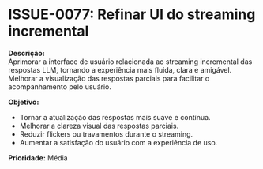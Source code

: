 # ISSUE-0077: Refinar UI do streaming incremental

**Descrição:**  
Aprimorar a interface de usuário relacionada ao streaming incremental das respostas LLM, tornando a experiência mais fluida, clara e amigável. Melhorar a visualização das respostas parciais para facilitar o acompanhamento pelo usuário.

**Objetivo:**  
- Tornar a atualização das respostas mais suave e contínua.  
- Melhorar a clareza visual das respostas parciais.  
- Reduzir flickers ou travamentos durante o streaming.  
- Aumentar a satisfação do usuário com a experiência de uso.

**Prioridade:** Média